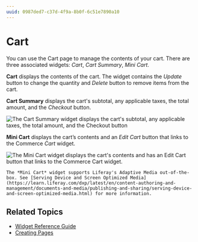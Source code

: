 ```yaml
---
uuid: 0987ded7-c37d-4f9a-8b0f-6c51e7890a10
---
```

# Cart

You can use the Cart page to manage the contents of your cart. There are three associated widgets: _Cart_, _Cart Summary_, _Mini Cart_.

**Cart** displays the contents of the cart. The widget contains the _Update_ button to change the quantity and _Delete_ button to remove items from the cart.

**Cart Summary** displays the cart's subtotal, any applicable taxes, the total amount, and the _Checkout_ button.

![The Cart Summary widget displays the cart's subtotal, any applicable taxes, the total amount, and the Checkout button](./cart/images/01.png)

**Mini Cart** displays the cart’s contents and an _Edit Cart_ button that links to the Commerce _Cart_ widget.

![The Mini Cart widget displays the cart's contents and has an Edit Cart button that links to the Commerce Cart widget.](./cart/images/02.png)

```{note}
The *Mini Cart* widget supports Liferay's Adaptive Media out-of-the-box. See [Serving Device and Screen Optimized Media](https://learn.liferay.com/dxp/latest/en/content-authoring-and-management/documents-and-media/publishing-and-sharing/serving-device-and-screen-optimized-media.html) for more information.
```

## Related Topics

* [Widget Reference Guide](../liferay-commerce-widgets/widget-reference.md)
* [Creating Pages](https://help.liferay.com/hc/en-us/articles/360018171291-Creating-Pages)
